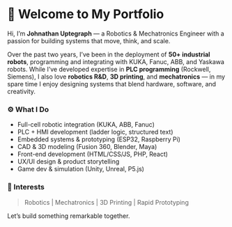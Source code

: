 # 👋 Welcome to My Portfolio

Hi, I’m **Johnathan Uptegraph** — a Robotics & Mechatronics Engineer with a passion for building systems that move, think, and scale.

Over the past two years, I’ve been in the deployment of **50+ industrial robots**, programming and integrating with KUKA, Fanuc, ABB, and Yaskawa robots. While I’ve developed expertise in **PLC programming** (Rockwell, Siemens), I also love **robotics R&D**, **3D printing**, and **mechatronics** — in my spare time I enjoy designing systems that blend hardware, software, and creativity.

### ⚙️ What I Do
- Full-cell robotic integration (KUKA, ABB, Fanuc)
- PLC + HMI development (ladder logic, structured text)
- Embedded systems & prototyping (ESP32, Raspberry Pi)
- CAD & 3D modeling (Fusion 360, Blender, Maya)
- Front-end development (HTML/CSS/JS, PHP, React)
- UX/UI design & product storytelling
- Game dev & simulation (Unity, Unreal, P5.js)

### 🎯 Interests
> Robotics | Mechatronics | 3D Printing | Rapid Prototyping 

Let’s build something remarkable together.
